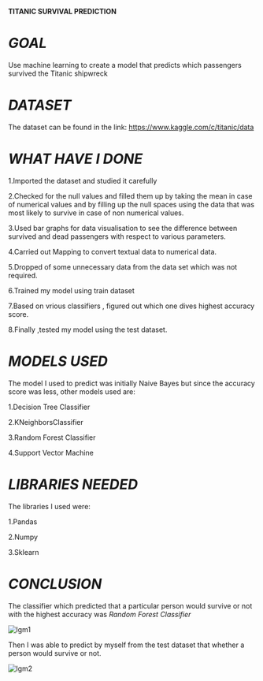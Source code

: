 
**TITANIC SURVIVAL PREDICTION**

# *GOAL*
Use machine learning to create a model that predicts which passengers survived the Titanic shipwreck


# *DATASET*
The dataset can be found in the link: https://www.kaggle.com/c/titanic/data


# *WHAT HAVE I DONE*

1.Imported the dataset and studied it carefully

2.Checked for the null values and filled them up by taking the mean in case of numerical values and by filling up the null spaces using the data   that was most 
 likely to survive in case of non numerical values.
 
3.Used bar graphs for data visualisation to see the difference between survived and dead passengers with respect to various parameters.

4.Carried out Mapping to convert textual data to numerical data.

5.Dropped of some unnecessary data from the data set which was not required.

6.Trained my model using train dataset 

7.Based on vrious classifiers , figured out which one dives highest accuracy score.

8.Finally ,tested my model using the test dataset.


# *MODELS USED*
The model I used to predict was initially Naive Bayes but since the accuracy score was less, other models used are:

1.Decision Tree Classifier

2.KNeighborsClassifier

3.Random Forest Classifier

4.Support Vector Machine


# *LIBRARIES NEEDED*
The libraries I used were:

1.Pandas

2.Numpy

3.Sklearn


# *CONCLUSION* 
The classifier which predicted that a particular person would survive or not with the highest accuracy was *Random Forest Classifier*

![lgm1](https://user-images.githubusercontent.com/64091188/122525945-63bc5e00-d037-11eb-96a0-774107cb7b59.jpg)

Then I was able to predict by myself from the test dataset that whether a person would survive or not.

![lgm2](https://user-images.githubusercontent.com/64091188/122526145-9d8d6480-d037-11eb-9cc0-8470f01aa393.jpg)


